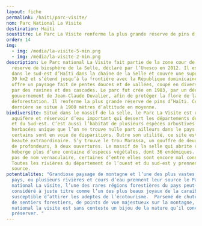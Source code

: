 ```yaml
---
layout: fiche
permalink: /haiti/parc-visite/
nom: Parc National La Visite
destination: Haïti
soustitre: Le Parc La Visite renferme la plus grande réserve de pins d’Haïti
order: 14
img:
  - img: /media/la-visite-5-min.png
  - img: /media/la-visite-2-min.png
description: Le Parc national La Visite fait partie de la zone cœur de la
  réserve de biosphère de la Selle, déclaré par l’Unesco en 2012. Il est situé
  dans le sud-est d’Haïti dans la chaine de la Selle et couvre une superficie de
  30 km2 et s’étend jusqu’à la frontière avec la République dominicaine. Il
  offre un paysage fait de pentes douces et de vallées, coupé en divers endroits
  par des ravines et des cascades. Le parc fut crée en 1983, par un décret du
  gouvernement de Jean-Claude Duvalier, afin de protéger la flore de la
  déforestation. Il renferme la plus grande réserve de pins d’Haïti. Cette
  dernière se situe à 1900 mètres d’altitude en moyenne.
biodiversite: Situé dans le massif de la selle, le Parc La Visite est un
  aquifère et réservoir d’eau important qui dessert les départements de l’Ouest
  et du Sud-est. C’est aussi l’habitat de plusieurs espèces arbustives et
  herbacées unique que l’on ne trouve nulle part ailleurs dans le pays et dont
  certains sont en voie de disparitions. Outre son utilité, ce site est d’une
  beauté extraordinaire. S’y trouve le trou Marassa, un gouffre de deux mètres
  de profondeurs, à deux ouvertures. Le massif de la selle qui abrite ce site
  héberge plus d’une centaine d’espèces végétales, dont 36 endémiques. N’ayant
  pas de nom vernaculaire, certaines d’entre elles sont encore mal connues.
  Toutes les rivières du département de l’ouest et du sud-est y prennent leur
  source.
potentialites: "Grandiose paysage de montagne et l’une des plus vastes forets du
  pays, ou plusieurs rivières et cours d’eau prennent leur source le Parc
  national La visite, l’une des rares régions forestières du pays peut-être
  considéré à juste titre comme l’un des plus beaux joyaux de la caraïbe
  susceptible d’attirer les adeptes de l’écotourisme.  Parsemé de chutes d’eau,
  de sentiers forestiers, de points de vue majestueux sur la montagne,  le parc
  national la visite est sans conteste un bijou de la nature qu’il convient de
  préserver. "
---
```

